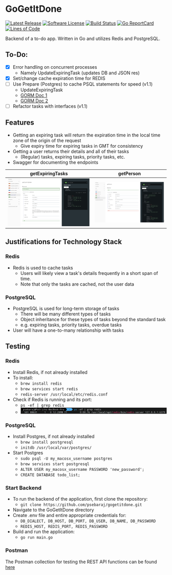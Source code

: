 # GoGetItDone
[![Latest Release](https://img.shields.io/github/release/psebaraj/gogetitdone.svg?style=for-the-badge)](https://github.com/psebaraj/gogetitdone/releases)
[![Software License](https://img.shields.io/badge/license-MIT-brightgreen.svg?style=for-the-badge)](/LICENSE)
[![Build Status](https://img.shields.io/github/workflow/status/psebaraj/gogetitdone/Go?style=for-the-badge)](https://github.com/PSebaRaj/GoGetItDone/actions/workflows/go.yml)
[![Go ReportCard](https://goreportcard.com/badge/github.com/psebaraj/gogetitdone?style=for-the-badge)](https://goreportcard.com/report/psebaraj/gogetitdone)
[![Lines of Code](https://img.shields.io/tokei/lines/github/psebaraj/gogetitdone?style=for-the-badge)](https://github.com/psebaraj/gogetitdone/actions)

Backend of a to-do app. Written in Go and utilizes Redis and PostgreSQL.

## To-Do:
- [x] Error handling on concurrent processes
	- Namely UpdateExpiringTask (updates DB and JSON res)
- [x] Set/change cache expiration time for REDIS
- [ ] Use Prepare (Postgres) to cache PSQL statements for speed (v1.1)
	- UpdateExpiringTask
	- [GORM Doc 1](https://gorm.io/docs/performance.html)
	- [GORM Doc 2](https://gorm.io/docs/v2_release_note.html#Prepared-Statement-Mode)
- [ ] Refactor tasks with interfaces (v1.1)

## Features
- Getting an expiring task will return the expiration time in the local time zone of the origin of the request
	- Give expiry time for expiring tasks in GMT for consistency
- Getting a user returns their details and all of their tasks
	- (Regular) tasks, expiring tasks, priority tasks, etc.
- Swagger for documenting the endpoints

getExpiringTasks                          | getPerson
:----------------------------------------:|:----------------------------------------:
![Swagger1](./pictures/GGIDSwagger1.png)  | ![Swagger2](./pictures/GGIDSwagger2.png)

## Justifications for Technology Stack
### Redis
- Redis is used to cache tasks
	- Users will likely view a task's details frequently in a short span of time.
	- Note that only the tasks are cached, not the user data

### PostgreSQL
- PostgreSQL is used for long-term storage of tasks
	- There will be many different types of tasks
	- Object inheritance for these types of tasks beyond the standard task
	- e.g. expiring tasks, priority tasks, overdue tasks
- User will have a one-to-many relationship with tasks

## Testing
### Redis
- Install Redis, if not already installed
- To install:
	- `brew install redis`
	- `brew services start redis`
	- `redis-server /usr/local/etc/redis.conf`
- Check if Redis is running and its port:
	- `ps -ef | grep redis`
	- ![RedisCheck](./pictures/CheckRedisRunning.png)

### PostgreSQL
- Install Postgres, if not already installed
	- `brew install postgresql`
	- `initdb /usr/local/var/postgres/`
- Start Postgres
	- `sudo psql -U my_macosx_username postgres`
	- `brew services start postgresql`
	- `ALTER USER my_macosx_username PASSWORD 'new_password';`
	- `CREATE DATABASE todo_list;`

### Start Backend
- To run the backend of the application, first clone the repository:
	- `git clone https://github.com/psebaraj/gogetitdone.git`
- Navigate to the GoGetItDone directory
- Create .env file and entire appropriate credentials for:
	- `DB_DIALECT, DB_HOST, DB_PORT, DB_USER, DB_NAME, DB_PASSWORD`
	- `REDIS_HOST, REDIS_PORT, REDIS_PASSWORD`
- Build and run the application:
	- `go run main.go`

### Postman
The Postman collection for testing the REST API functions can be found [here](https://www.getpostman.com/collections/40ab42d058be92ae4ef7)
